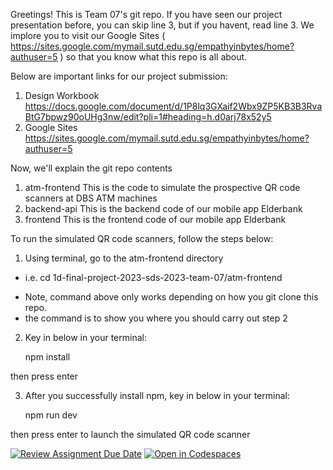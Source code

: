 Greetings! This is Team 07's git repo. 
If you have seen our project presentation before, you can skip line 3, but if you havent, read line 3.
We implore you to visit our Google Sites ( https://sites.google.com/mymail.sutd.edu.sg/empathyinbytes/home?authuser=5 ) so that you know what this repo is all about.

Below are important links for our project submission:
1) Design Workbook
https://docs.google.com/document/d/1P8lq3GXaif2Wbx9ZP5KB3B3RvaBtG7bpwz90oUHg3nw/edit?pli=1#heading=h.d0arj78x52y5
2) Google Sites
https://sites.google.com/mymail.sutd.edu.sg/empathyinbytes/home?authuser=5

Now, we'll explain the git repo contents
1) atm-frontend
This is the code to simulate the prospective QR code scanners at DBS ATM machines 
2) backend-api
This is the backend code of our mobile app Elderbank
3) frontend
This is the frontend code of our mobile app Elderbank

To run the simulated QR code scanners, follow the steps below:

1) Using terminal, go to the atm-frontend directory
- i.e. cd 1d-final-project-2023-sds-2023-team-07/atm-frontend
* Note, command above only works depending on how you git clone this repo.
* the command is to show you where you should carry out step 2

2) Key in below in your terminal:

      npm install

  then press enter 

3) After you successfully install npm, key in below in your terminal:

      npm run dev

  then press enter to launch the simulated QR code scanner



[![Review Assignment Due Date](https://classroom.github.com/assets/deadline-readme-button-24ddc0f5d75046c5622901739e7c5dd533143b0c8e959d652212380cedb1ea36.svg)](https://classroom.github.com/a/PW-Vmbf6)
[![Open in Codespaces](https://classroom.github.com/assets/launch-codespace-7f7980b617ed060a017424585567c406b6ee15c891e84e1186181d67ecf80aa0.svg)](https://classroom.github.com/open-in-codespaces?assignment_repo_id=11170092)
